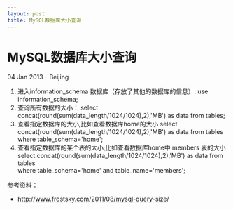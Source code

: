 ```yaml
---
layout: post
title: MySQL数据库大小查询
---
```


MySQL数据库大小查询
========================
04 Jan 2013 - Beijing

1. 进入information_schema 数据库（存放了其他的数据库的信息）:
		use information_schema; 
2. 查询所有数据的大小：
		select concat(round(sum(data_length/1024/1024),2),'MB') as data from tables;
3. 查看指定数据库的大小,比如查看数据库home的大小
		select concat(round(sum(data_length/1024/1024),2),'MB') as data from tables \
		where table_schema='home';
4. 查看指定数据库的某个表的大小,比如查看数据库home中 members 表的大小
		select concat(round(sum(data_length/1024/1024),2),'MB') as data from tables \
		where table_schema='home' and table_name='members';


参考资料：

+ <http://www.frostsky.com/2011/08/mysql-query-size/>